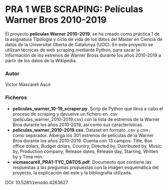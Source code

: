 # PRA 1 WEB SCRAPING: Películas Warner Bros 2010-2019

El proyecto **peliculas Warner 2010-2019**, se ha creado como práctica 1 de la asignatura Tipología y ciclo de vida de los datos del Master en Ciencia de datos de la Universitat Oberta de Catalunya (UOC). En este proyecto se utilizan técnicas de web scraping mediante Python, para sacar la información de los estrenos de Warner Bross durante los años 2010-2019 a partir de los datos de la Wikipedia.

### Autor

Victor Mascarell Ascó

### Ficheros 

* **peliculas_warner_10-19_scraper.py**. Scrip de Python que lleva a cabo el proceso de scraping y devuelve un fichero en .csv (peliculas_warner_2010-2019.csv) con la lista de estrenos de la Warner Bros durante los años 2010-2019, así como sus características.
* **peliculas_warner_2010-2019.csv**. Dataset en formato .csv y con ; como separador. Alberga los 301 estrenos de películas de la Warner Bros durante los años 2010-2019. Cuenta con 13 campos: Title, Box office dolars, Budget dolars, Country, Directed by, Distributed by, Music by, Production company, Release dates, Release day, Starring, Written by y Time min.
* **vicmascarell_PRA1-TYC_DATOS.pdf**. Documento que contiene las respuestas a las preguntas propuestas con la imagen esquemática del proyecto, la explicación del este y la bibliografía utilizada. 


DOI: 10.5281/zenodo.4263627
